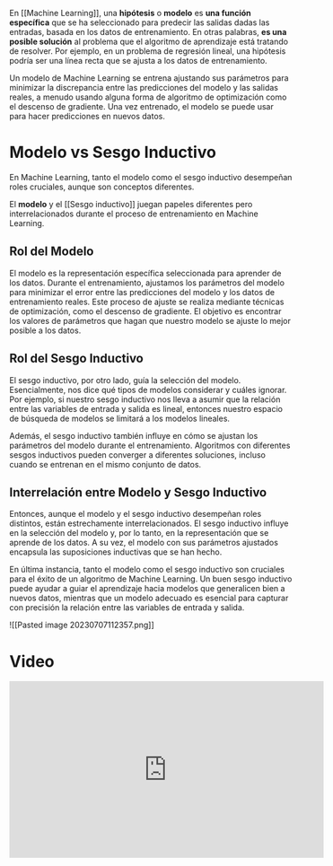 En [[Machine Learning]], una **hipótesis** o **modelo** es **una función específica** que se ha seleccionado para predecir las salidas dadas las entradas, basada en los datos de entrenamiento. En otras palabras, **es una posible solución** al problema que el algoritmo de aprendizaje está tratando de resolver. Por ejemplo, en un problema de regresión lineal, una hipótesis podría ser una línea recta que se ajusta a los datos de entrenamiento.

Un modelo de Machine Learning se entrena ajustando sus parámetros para minimizar la discrepancia entre las predicciones del modelo y las salidas reales, a menudo usando alguna forma de algoritmo de optimización como el descenso de gradiente. Una vez entrenado, el modelo se puede usar para hacer predicciones en nuevos datos.


# Modelo vs Sesgo Inductivo

En Machine Learning, tanto el modelo como el sesgo inductivo desempeñan roles cruciales, aunque son conceptos diferentes.

El **modelo** y el [[Sesgo inductivo]] juegan papeles diferentes pero interrelacionados durante el proceso de entrenamiento en Machine Learning.

## Rol del Modelo

El modelo es la representación específica seleccionada para aprender de los datos. Durante el entrenamiento, ajustamos los parámetros del modelo para minimizar el error entre las predicciones del modelo y los datos de entrenamiento reales. Este proceso de ajuste se realiza mediante técnicas de optimización, como el descenso de gradiente. El objetivo es encontrar los valores de parámetros que hagan que nuestro modelo se ajuste lo mejor posible a los datos.

## Rol del Sesgo Inductivo

El sesgo inductivo, por otro lado, guía la selección del modelo. Esencialmente, nos dice qué tipos de modelos considerar y cuáles ignorar. Por ejemplo, si nuestro sesgo inductivo nos lleva a asumir que la relación entre las variables de entrada y salida es lineal, entonces nuestro espacio de búsqueda de modelos se limitará a los modelos lineales.

Además, el sesgo inductivo también influye en cómo se ajustan los parámetros del modelo durante el entrenamiento. Algoritmos con diferentes sesgos inductivos pueden converger a diferentes soluciones, incluso cuando se entrenan en el mismo conjunto de datos.

## Interrelación entre Modelo y Sesgo Inductivo

Entonces, aunque el modelo y el sesgo inductivo desempeñan roles distintos, están estrechamente interrelacionados. El sesgo inductivo influye en la selección del modelo y, por lo tanto, en la representación que se aprende de los datos. A su vez, el modelo con sus parámetros ajustados encapsula las suposiciones inductivas que se han hecho.

En última instancia, tanto el modelo como el sesgo inductivo son cruciales para el éxito de un algoritmo de Machine Learning. Un buen sesgo inductivo puede ayudar a guiar el aprendizaje hacia modelos que generalicen bien a nuevos datos, mientras que un modelo adecuado es esencial para capturar con precisión la relación entre las variables de entrada y salida.

![[Pasted image 20230707112357.png]]

# Video

<iframe width="560" height="315" src="https://www.youtube.com/embed/Sb8XVheowVQ" title="YouTube video player" frameborder="0" allow="accelerometer; autoplay; clipboard-write; encrypted-media; gyroscope; picture-in-picture; web-share" allowfullscreen></iframe>
